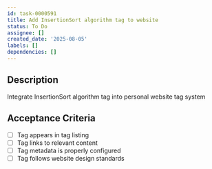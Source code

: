 ```yaml
---
id: task-0000591
title: Add InsertionSort algorithm tag to website
status: To Do
assignee: []
created_date: '2025-08-05'
labels: []
dependencies: []
---
```


## Description

Integrate InsertionSort algorithm tag into personal website tag system

## Acceptance Criteria

- [ ] Tag appears in tag listing
- [ ] Tag links to relevant content
- [ ] Tag metadata is properly configured
- [ ] Tag follows website design standards
